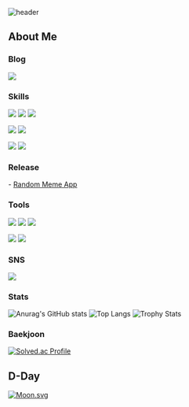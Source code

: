 ![header](https://capsule-render.vercel.app/api?type=waving&color=auto&height=400&text=I%20am%20Ssims!&animation=fadeIn&desc=Hello&descAlignY=70)

<h2>About Me</h2>

<h3>Blog</h3>
<p>
   <b><a title="Ssims" href="https://y-s2.tistory.com"><img src="https://img.shields.io/badge/TISTORY-000000?style=for-the-badge&logo=tistory&logoColor=white"></a></b>
</p>

<h3>Skills</h3>
<p align="left" dir="auto">
   <img src="https://img.shields.io/badge/C-00599C?style=for-the-badge&logo=c&logoColor=white">
   <img src="https://img.shields.io/badge/C%2B%2B-00599C?style=for-the-badge&logo=c%2B%2B&logoColor=white">
   <img src="https://img.shields.io/badge/C%23-239120?style=for-the-badge&logo=c-sharp&logoColor=white">
</p>
<p align="left" dir="auto">
   <img src="https://img.shields.io/badge/Lua-2C2D72?style=for-the-badge&logo=lua&logoColor=white">
   <img src="https://img.shields.io/badge/Python-FFD43B?style=for-the-badge&logo=python&logoColor=blue">
</p>
<p align="left" dir="auto">
   <img src="https://img.shields.io/badge/HTML5-E34F26?style=for-the-badge&logo=html5&logoColor=white">
   <img src="https://img.shields.io/badge/CSS3-1572B6?style=for-the-badge&logo=css3&logoColor=white">
</p>

<h3>Release</h3>
- <a href="https://store.whale.naver.com/detail/ljceikemhgajagppknbdjmngocmgigff" title="Naver Whale Browser Extended App - Random Meme" target="_blank" rel="noopener noreferrer">Random Meme App</a>

<h3>Tools</h3>
<p align="left" dir="auto">
   <img src="https://img.shields.io/badge/Notepad++-90E59A.svg?style=for-the-badge&logo=notepad%2B%2B&logoColor=black">
   <img src="https://img.shields.io/badge/VSCode-0078D4?style=for-the-badge&logo=visual%20studio%20code&logoColor=white">
   <img src="https://img.shields.io/badge/Visual_Studio-5C2D91?style=for-the-badge&logo=visual%20studio&logoColor=white">
</p>
<p align="left" dir="auto">
   <img src="https://img.shields.io/badge/Google%20Sheets-34A853?style=for-the-badge&logo=google-sheets&logoColor=white">
   <img src="https://img.shields.io/badge/Microsoft_Excel-217346?style=for-the-badge&logo=microsoft-excel&logoColor=white">
</p>

<h3>SNS</h3>
<p align="left" dir="auto">
   <img src="https://img.shields.io/badge/Instagram-E4405F?style=for-the-badge&logo=instagram&logoColor=white">
</p>

<h3>Stats</h3>
<p align="left" dir="auto">
   
![Anurag's GitHub stats](https://github-readme-stats.vercel.app/api?username=Ssims-kr&theme=default&show_icons=default)
![Top Langs](https://github-readme-stats.vercel.app/api/top-langs/?username=Ssims-kr&layout=compact&theme=default)
![Trophy Stats](https://github-profile-trophy.vercel.app/?username=Ssims-kr)
   
<h3>Baekjoon</h3>

[![Solved.ac Profile](http://mazassumnida.wtf/api/v2/generate_badge?boj=imhappy)](https://solved.ac/imhappy/)
   
</p>

<h2>D-Day</h2>

[![Moon.svg](https://dday-widget.minung.dev/widget?theme=theme2&text=New%20Year%20%F0%9F%99%82&date=2023-01-01&startDate=2022-01-01)](https://dday-widget.minung.dev)
